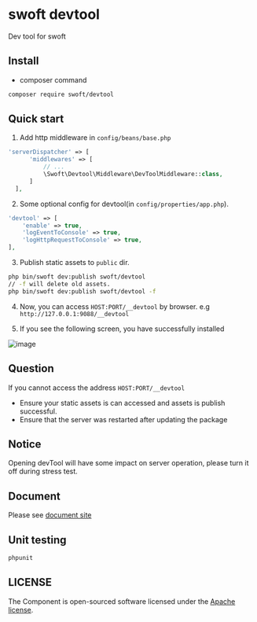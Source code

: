 # swoft devtool

Dev tool for swoft

## Install

- composer command

```bash
composer require swoft/devtool
```

## Quick start

1. Add http middleware in `config/beans/base.php`

```php
'serverDispatcher' => [
      'middlewares' => [
          // ...
          \Swoft\Devtool\Middleware\DevToolMiddleware::class,
      ]
  ],
```

2. Some optional config for devtool(in `config/properties/app.php`).

```php
'devtool' => [
    'enable' => true,
    'logEventToConsole' => true,
    'logHttpRequestToConsole' => true,
],
```

3. Publish static assets to `public` dir.

```bash
php bin/swoft dev:publish swoft/devtool
// -f will delete old assets.
php bin/swoft dev:publish swoft/devtool -f
```

4. Now, you can access `HOST:PORT/__devtool` by browser. e.g `http://127.0.0.1:9088/__devtool`

5. If you see the following screen, you have successfully installed

![image](./res/images/devtool.jpg)

## Question

If you cannot access the address `HOST:PORT/__devtool`

- Ensure your static assets is can accessed and assets is publish successful.
- Ensure that the server was restarted after updating the package

## Notice

Opening devTool will have some impact on server operation, please turn it off during stress test.

## Document

Please see [document site](https://doc.swoft.org)

## Unit testing

```bash
phpunit
```

## LICENSE

The Component is open-sourced software licensed under the [Apache license](LICENSE).

